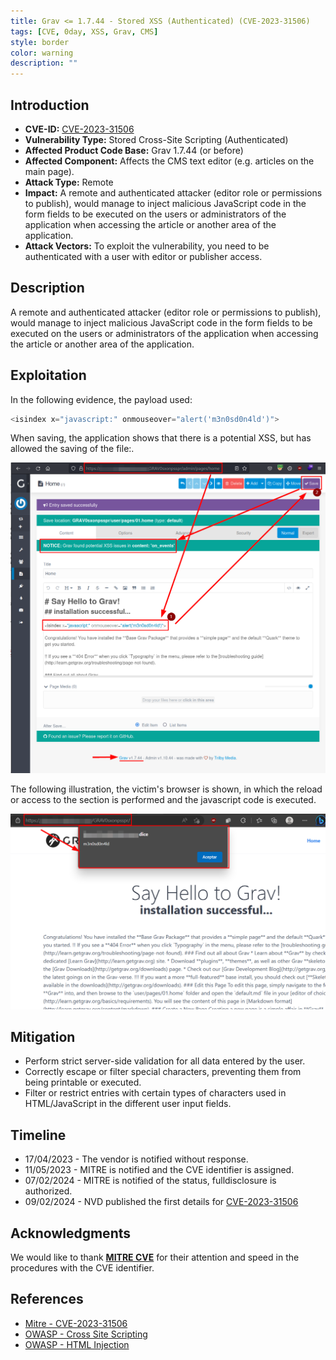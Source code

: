 ```yaml
---
title: Grav <= 1.7.44 - Stored XSS (Authenticated) (CVE-2023-31506)
tags: [CVE, 0day, XSS, Grav, CMS]
style: border
color: warning
description: ""
---
```


## Introduction

- **CVE-ID:** [CVE-2023-31506](https://cve.mitre.org/cgi-bin/cvename.cgi?name=CVE-2023-31506)
- **Vulnerability Type:** Stored Cross-Site Scripting (Authenticated)
- **Affected Product Code Base:** Grav 1.7.44 (or before)
- **Affected Component:** Affects the CMS text editor (e.g. articles on the main page).
- **Attack Type:** Remote 
- **Impact:** A remote and authenticated attacker (editor role or permissions to publish), would manage to inject malicious JavaScript code in the form fields to be executed on the users or administrators of the application when accessing the article or another area of the application.
- **Attack Vectors:** To exploit the vulnerability, you need to be authenticated with a user with editor or publisher access.

## Description

A remote and authenticated attacker (editor role or permissions to publish), would manage to inject malicious JavaScript code in the form fields to be executed on the users or administrators of the application when accessing the article or another area of the application.

## Exploitation

In the following evidence, the payload used:

```javascript
<isindex x="javascript:" onmouseover="alert('m3n0sd0n4ld')">
```

When saving, the application shows that there is a potential XSS, but has allowed the saving of the file:.

![](../assets/img/cve-2023-31506/1.png)

The following illustration, the victim's browser is shown, in which the reload or access to the section is performed and the javascript code is executed.

![](../assets/img/cve-2023-31506/2.png)


## Mitigation
- Perform strict server-side validation for all data entered by the user.
- Correctly escape or filter special characters, preventing them from being printable or executed.
- Filter or restrict entries with certain types of characters used in HTML/JavaScript in the different user input fields.

## Timeline
- 17/04/2023 - The vendor is notified without response.
- 11/05/2023 - MITRE is notified and the CVE identifier is assigned.
- 07/02/2024 - MITRE is notified of the status, fulldisclosure is authorized.
- 09/02/2024 - NVD published the first details for [CVE-2023-31506](https://cve.mitre.org/cgi-bin/cvename.cgi?name=CVE-2023-31506)

## Acknowledgments
We would like to thank [**MITRE CVE**](https://cve.mitre.org/) for their attention and speed in the procedures with the CVE identifier.

## References
- [Mitre - CVE-2023-31506](https://cve.mitre.org/cgi-bin/cvename.cgi?name=CVE-2023-31506)
- [OWASP - Cross Site Scripting](https://owasp.org/www-community/attacks/xss/)
- [OWASP - HTML Injection](https://owasp.org/www-project-web-security-testing-guide/latest/4-Web_Application_Security_Testing/11-Client-side_Testing/03-Testing_for_HTML_Injection)